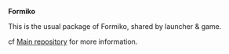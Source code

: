 **Formiko**

This is the usual package of Formiko, shared by launcher & game.

cf [Main repository](https://github.com/HydrolienF/Formiko) for more information.
